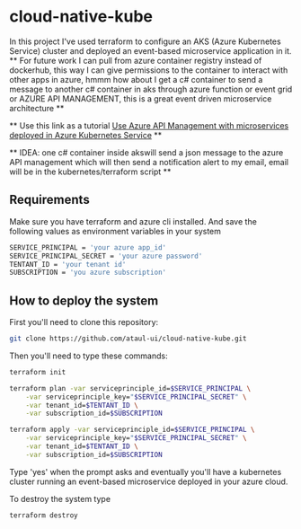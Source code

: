


# cloud-native-kube
In this project I've used terraform to configure an AKS (Azure Kubernetes Service) cluster and deployed an event-based microservice application in it. ** For future work I can pull from azure container registry instead of dockerhub, this way I can give permissions to the container to interact with other apps in azure, hmmm how about I get a c# container to send a message to another c# container in aks through azure function or event grid or AZURE API MANAGEMENT, this is a great event driven microservice architecture **

** Use this link as a tutorial [Use Azure API Management with microservices deployed in Azure Kubernetes Service](https://learn.microsoft.com/en-us/azure/api-management/api-management-kubernetes)  **

** IDEA: one c# container inside akswill send a json message to the azure API management which will then send a notification alert to my email, email will be in the kubernetes/terraform script **



## Requirements
Make sure you have terraform and azure cli installed. And save the following values as environment variables in your system
```bash
SERVICE_PRINCIPAL = 'your azure app_id'
SERVICE_PRINCIPAL_SECRET = 'your azure password'
TENTANT_ID = 'your tenant id'
SUBSCRIPTION = 'you azure subscription'
```


## How to deploy the system

First you'll need to clone this repository:
```bash
git clone https://github.com/ataul-ui/cloud-native-kube.git 
```

Then you'll need to type these commands:
```bash
terraform init

terraform plan -var serviceprinciple_id=$SERVICE_PRINCIPAL \
    -var serviceprinciple_key="$SERVICE_PRINCIPAL_SECRET" \
    -var tenant_id=$TENTANT_ID \
    -var subscription_id=$SUBSCRIPTION

terraform apply -var serviceprinciple_id=$SERVICE_PRINCIPAL \
    -var serviceprinciple_key="$SERVICE_PRINCIPAL_SECRET" \
    -var tenant_id=$TENTANT_ID \
    -var subscription_id=$SUBSCRIPTION
```

Type 'yes' when the prompt asks and eventually you'll have a kubernetes cluster running an event-based microservice deployed in your azure cloud.

To destroy the system type
```bash
terraform destroy 
```

